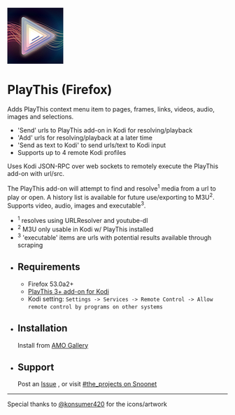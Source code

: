 ![PlayThis](https://raw.githubusercontent.com/anxdpanic/PlayThis-Extension/firefox/images/icon_128.png)
# PlayThis (Firefox)

Adds PlayThis context menu item to pages, frames, links, videos, audio, images and selections.

- 'Send' urls to PlayThis add-on in Kodi for resolving/playback
- 'Add' urls for resolving/playback at a later time
- 'Send as text to Kodi' to send urls/text to Kodi input
- Supports up to 4 remote Kodi profiles

Uses Kodi JSON-RPC over web sockets to remotely execute the PlayThis add-on with url/src.

The PlayThis add-on will attempt to find and resolve<sup>1</sup> media from a url to play or open. A history list is available for future use/exporting to M3U<sup>2</sup>. Supports video, audio, images and executable<sup>3</sup>.
* <sup>1</sup> resolves using URLResolver and youtube-dl
* <sup>2</sup> M3U only usable in Kodi w/ PlayThis installed
* <sup>3</sup> 'executable' items are urls with potential results available through scraping


- Requirements
    -

    - Firefox 53.0a2+
    - [PlayThis 3+ add-on for Kodi](https://github.com/anxdpanic/plugin.video.playthis#playthis)
    - Kodi setting: `Settings -> Services -> Remote Control -> Allow remote control by programs on other systems`

- Installation
    -

    Install from [AMO Gallery](https://addons.mozilla.org/en-US/firefox/addon/playthis/)

- Support
    -

    Post an [Issue](https://github.com/anxdpanic/PlayThis-Extension/issues) , or visit [#the_projects on Snoonet](https://kiwiirc.com/client/irc.snoonet.org/The_Projects)

---

Special thanks to [@konsumer420](https://twitter.com/konsumer420) for the icons/artwork
